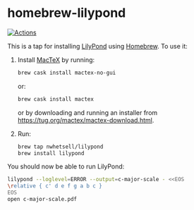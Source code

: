 # homebrew-lilypond

[![Actions](https://github.com/nwhetsell/homebrew-lilypond/workflows/CI/badge.svg)](https://github.com/nwhetsell/homebrew-lilypond/actions?workflow=CI)

This is a tap for installing [LilyPond](https://lilypond.org) using [Homebrew](https://brew.sh). To use it:

1. Install [MacTeX](https://tug.org/mactex/) by running:

    ```sh
    brew cask install mactex-no-gui
    ```

    or:

    ```sh
    brew cask install mactex
    ```

    or by downloading and running an installer from https://tug.org/mactex/mactex-download.html.

2. Run:

    ```sh
    brew tap nwhetsell/lilypond
    brew install lilypond
    ```

You should now be able to run LilyPond:

```sh
lilypond --loglevel=ERROR --output=c-major-scale - <<EOS
\relative { c' d e f g a b c }
EOS
open c-major-scale.pdf
```
